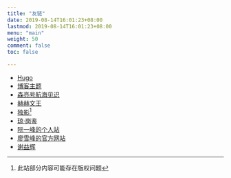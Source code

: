 ```yaml
---
title: "友链"
date: 2019-08-14T16:01:23+08:00
lastmod: 2019-08-14T16:01:23+08:00
menu: "main"
weight: 50
comment: false
toc: false

---
```

- [Hugo](https://gohugo.io/getting-started/quick-start/)
- [博客主题](https://github.com/olOwOlo/hugo-theme-even)
- [森亮号航海见识](http://see.sl088.com/wiki/首页)
- [赫赫文王](https://kqh.me/)
- [独影](http://www.doing.ws/)[^v1]
- [琼·岗鉴](http://khangey.com/cn/)
- [阮一峰的个人站](http://www.ruanyifeng.com/home.html)
- [廖雪峰的官方网站](https://www.liaoxuefeng.com/)
- [谢益辉](https://yihui.org/)

[^v1]: 此站部分内容可能存在版权问题
